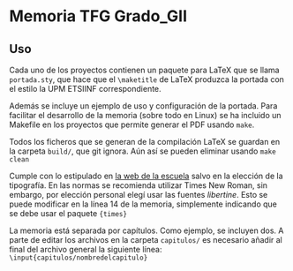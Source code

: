 # Memoria TFG Grado_GII
## Uso
Cada uno de los proyectos contienen un paquete para LaTeX que se llama
`portada.sty`, que hace que el `\maketitle` de LaTeX produzca la portada
con el estilo la UPM ETSIINF correspondiente.

Además se incluye un ejemplo de uso y configuración de la portada. Para facilitar
el desarrollo de la memoria (sobre todo en Linux) se ha incluido un Makefile en
los proyectos que permite generar el PDF usando `make`.

Todos los ficheros que se generan de la compilación LaTeX se guardan en la
carpeta `build/`, que git ignora. Aún así se pueden eliminar usando `make clean`

Cumple con lo estipulado en [la web de la escuela](http://www.fi.upm.es/?pagina=1475)
salvo en la elección de la tipografía. En las normas se recomienda utilizar
Times New Roman, sin embargo, por elección personal elegí usar las fuentes
*libertine*. Esto se puede modificar en la línea 14 de la memoria,
simplemente indicando que se debe usar el paquete `{times}`

La memoria está separada por capítulos. Como ejemplo, se incluyen dos. A parte
de editar los archivos en la carpeta `capitulos/` es necesario añadir al final
del archivo general la siguiente línea: `\input{capitulos/nombredelcapitulo}`
